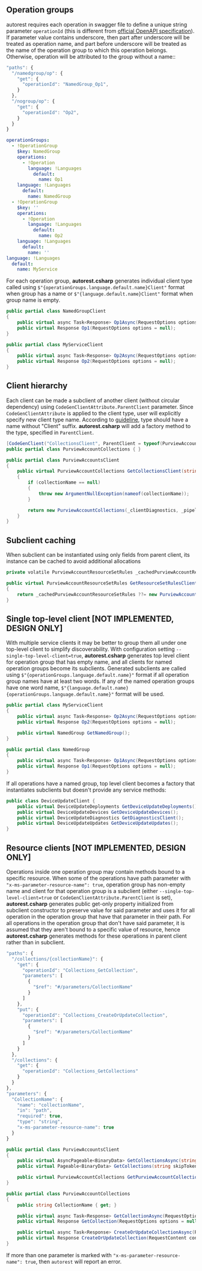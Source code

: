 ## Operation groups

autorest requires each operation in swagger file to define a unique string parameter `operationId` (this is different from [official OpenAPI specification](https://swagger.io/docs/specification/paths-and-operations/#operationId)). If parameter value contains underscore, then part after underscore will be treated as operation name, and part before underscore will be treated as the name of the operation group to which this operation belongs. Otherwise, operation will be attributed to the group without a name::

```js
"paths": {
  "/namedgroup/op": {
    "get": {
      "operationId": "NamedGroup_Op1",
    }
  },
  "/nogroup/op": {
    "get": {
      "operationId": "Op2",
    }
  }
}
```

```yaml
operationGroups:
  - !OperationGroup 
    $key: NamedGroup
    operations:
      - !Operation 
        language: !Languages 
          default:
            name: Op1
    language: !Languages 
      default:
        name: NamedGroup
  - !OperationGroup 
    $key: ''
    operations:
      - !Operation 
        language: !Languages 
          default:
            name: Op2
    language: !Languages 
      default:
        name: ''
language: !Languages 
  default:
    name: MyService
```

For each operation group, **autorest.csharp** generates individual client type called using `$"{operationGroups.language.default.name}Client"` format when group has a name or `$"{language.default.name}Client"` format when group name is empty.

```cs
public partial class NamedGroupClient
{
    public virtual async Task<Response> Op1Async(RequestOptions options = null);
    public virtual Response Op1(RequestOptions options = null);
}
```
```cs
public partial class MyServiceClient
{
    public virtual async Task<Response> Op2Async(RequestOptions options = null);
    public virtual Response Op2(RequestOptions options = null);
}
```

## Client hierarchy

Each client can be made a subclient of another client (without circular dependency) using `CodeGenClientAttribute.ParentClient` parameter. Since `CodeGenClientAttribute` is applied to the client type, user will explicitly specify new client type name. According to [guideline](https://azure.github.io/azure-sdk/dotnet_introduction.html#dotnet-subclients), type should have a name without "Client" suffix. **autorest.csharp** will add a factory method to the type, specified in `ParentClient`.

```cs
[CodeGenClient("CollectionsClient", ParentClient = typeof(PurviewAccountsClient), ForcePublicConstructors = true)]
public partial class PurviewAccountCollections { }
```

```cs
public partial class PurviewAccountsClient
{
    public virtual PurviewAccountCollections GetCollectionsClient(string collectionName)
    {
        if (collectionName == null)
        {
            throw new ArgumentNullException(nameof(collectionName));
        }

        return new PurviewAccountCollections(_clientDiagnostics, _pipeline, _tokenCredential, _endpoint, collectionName, _apiVersion);
    }
}
```

## Subclient caching

When subclient can be instantiated using only fields from parent client, its instance can be cached to avoid additional allocations

```cs
private volatile PurviewAccountResourceSetRules _cachedPurviewAccountResourceSetRules;

public virtual PurviewAccountResourceSetRules GetResourceSetRulesClient()
{
    return _cachedPurviewAccountResourceSetRules ??= new PurviewAccountResourceSetRules(_clientDiagnostics, _pipeline, _tokenCredential, _endpoint, _apiVersion);
}
```

## Single top-level client [NOT IMPLEMENTED, DESIGN ONLY]

With multiple service clients it may be better to group them all under one top-level client to simplify discoverability. With configuration setting `--single-top-level-client=true`, **autorest.csharp** generates top level client for operation group that has empty name, and all clients for named operation groups become its subclients. Generated subclients are called using `$"{operationGroups.language.default.name}"` format if all operation group names have at least two words. If any of the named operation groups have one word name, `$"{language.default.name}{operationGroups.language.default.name}"` format will be used. 

```cs
public partial class MyServiceClient
{
    public virtual async Task<Response> Op2Async(RequestOptions options = null);
    public virtual Response Op2(RequestOptions options = null);

    public virtual NamedGroup GetNamedGroup();
}
```
```cs
public partial class NamedGroup
{
    public virtual async Task<Response> Op1Async(RequestOptions options = null);
    public virtual Response Op1(RequestOptions options = null);
}
```

If all operations have a named group, top level client becomes a factory that instantiates subclients but doesn't provide any service methods:

```cs
public class DeviceUpdateClient {
    public virtual DeviceUpdateDeployments GetDeviceUpdateDeployments();
    public virtual DeviceUpdateDevices GetDeviceUpdateDevices();
    public virtual DeviceUpdateDiagnostics GetDiagnosticsClient();
    public virtual DeviceUpdateUpdates GetDeviceUpdateUpdates();
}
```

## Resource clients [NOT IMPLEMENTED, DESIGN ONLY]

Operations inside one operation group may contain methods bound to a specific resource. When some of the operations have path parameter with  `"x-ms-parameter-resource-name": true`, operation group has non-empty name and client for that operation group is a subclient (either `--single-top-level-client=true` or `CodeGenClientAttribute.ParentClient` is set), **autorest.csharp** generates public get-only property initialized from subclient constructor to preserve value for said parameter and uses it for all operation in the operation group that have that parameter in their path. For all operations in the operation group that don't have said parameter, it is assumed that they aren't bound to a specific value of resource, hence **autorest.csharp** generates methods for these operations in parent client rather than in subclient. 

```js
"paths": {
  "/collections/{collectionName}": {
    "get": {
      "operationId": "Collections_GetCollection",
      "parameters": [
        {
          "$ref": "#/parameters/CollectionName"
        }
      ]
    },
    "put": {
      "operationId": "Collections_CreateOrUpdateCollection",
      "parameters": [
        {
          "$ref": "#/parameters/CollectionName"
        }
      ]
    }
  },
  "/collections": {
    "get": {
      "operationId": "Collections_GetCollections"
    }
  }
},
"parameters": { 
  "CollectionName": {
    "name": "collectionName",
    "in": "path",
    "required": true,
    "type": "string",
    "x-ms-parameter-resource-name": true
  }
}
```

```cs
public partial class PurviewAccountsClient
{
    public virtual AsyncPageable<BinaryData> GetCollectionsAsync(string skipToken = null, RequestOptions options = null);
    public virtual Pageable<BinaryData> GetCollections(string skipToken = null, RequestOptions options = null);

    public virtual PurviewAccountCollections GetPurviewAccountCollections(string collectionName)
}
```

```cs
public partial class PurviewAccountCollections
{
    public string CollectionName { get; }

    public virtual async Task<Response> GetCollectionAsync(RequestOptions options = null);
    public virtual Response GetCollection(RequestOptions options = null);

    public virtual async Task<Response> CreateOrUpdateCollectionAsync(RequestContent content, RequestOptions options = null);
    public virtual Response CreateOrUpdateCollection(RequestContent content, RequestOptions options = null);
}
```

If more than one parameter is marked with `"x-ms-parameter-resource-name": true`, then `autorest` will report an error.